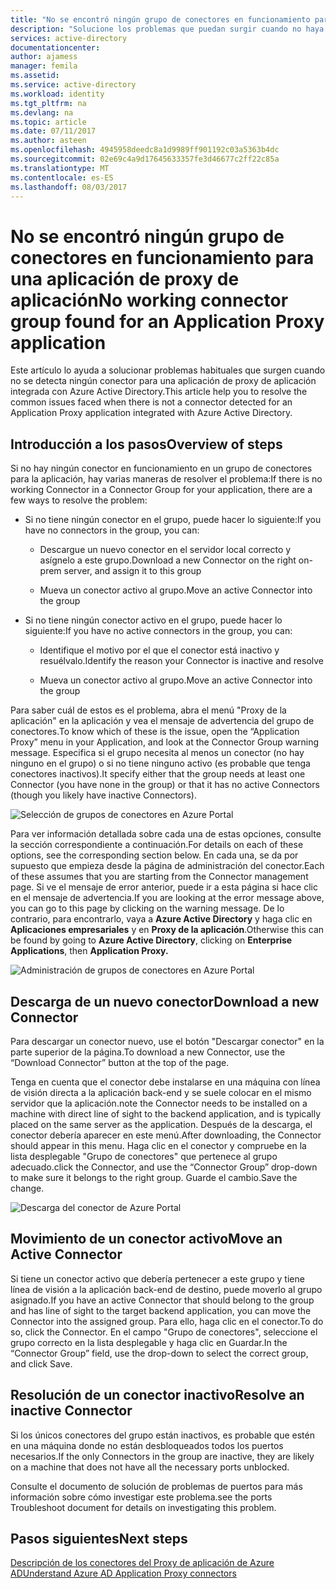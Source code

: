 ```yaml
---
title: "No se encontró ningún grupo de conectores en funcionamiento para una aplicación de proxy de aplicación | Microsoft Docs"
description: "Solucione los problemas que puedan surgir cuando no haya ningún conector en funcionamiento en un grupo de conectores para su aplicación con el proxy de aplicación de Azure AD"
services: active-directory
documentationcenter: 
author: ajamess
manager: femila
ms.assetid: 
ms.service: active-directory
ms.workload: identity
ms.tgt_pltfrm: na
ms.devlang: na
ms.topic: article
ms.date: 07/11/2017
ms.author: asteen
ms.openlocfilehash: 4945958deedc8a1d9989ff901192c03a5363b4dc
ms.sourcegitcommit: 02e69c4a9d17645633357fe3d46677c2ff22c85a
ms.translationtype: MT
ms.contentlocale: es-ES
ms.lasthandoff: 08/03/2017
---
```

# <a name="no-working-connector-group-found-for-an-application-proxy-application"></a><span data-ttu-id="ca4e9-103">No se encontró ningún grupo de conectores en funcionamiento para una aplicación de proxy de aplicación</span><span class="sxs-lookup"><span data-stu-id="ca4e9-103">No working connector group found for an Application Proxy application</span></span>

<span data-ttu-id="ca4e9-104">Este artículo lo ayuda a solucionar problemas habituales que surgen cuando no se detecta ningún conector para una aplicación de proxy de aplicación integrada con Azure Active Directory.</span><span class="sxs-lookup"><span data-stu-id="ca4e9-104">This article help you to resolve the common issues faced when there is not a connector detected for an Application Proxy application integrated with Azure Active Directory.</span></span>

## <a name="overview-of-steps"></a><span data-ttu-id="ca4e9-105">Introducción a los pasos</span><span class="sxs-lookup"><span data-stu-id="ca4e9-105">Overview of steps</span></span>
<span data-ttu-id="ca4e9-106">Si no hay ningún conector en funcionamiento en un grupo de conectores para la aplicación, hay varias maneras de resolver el problema:</span><span class="sxs-lookup"><span data-stu-id="ca4e9-106">If there is no working Connector in a Connector Group for your application, there are a few ways to resolve the problem:</span></span>

-   <span data-ttu-id="ca4e9-107">Si no tiene ningún conector en el grupo, puede hacer lo siguiente:</span><span class="sxs-lookup"><span data-stu-id="ca4e9-107">If you have no connectors in the group, you can:</span></span>

    -   <span data-ttu-id="ca4e9-108">Descargue un nuevo conector en el servidor local correcto y asígnelo a este grupo.</span><span class="sxs-lookup"><span data-stu-id="ca4e9-108">Download a new Connector on the right on-prem server, and assign it to this group</span></span>

    -   <span data-ttu-id="ca4e9-109">Mueva un conector activo al grupo.</span><span class="sxs-lookup"><span data-stu-id="ca4e9-109">Move an active Connector into the group</span></span>

-   <span data-ttu-id="ca4e9-110">Si no tiene ningún conector activo en el grupo, puede hacer lo siguiente:</span><span class="sxs-lookup"><span data-stu-id="ca4e9-110">If you have no active connectors in the group, you can:</span></span>

    -   <span data-ttu-id="ca4e9-111">Identifique el motivo por el que el conector está inactivo y resuélvalo.</span><span class="sxs-lookup"><span data-stu-id="ca4e9-111">Identify the reason your Connector is inactive and resolve</span></span>

    -   <span data-ttu-id="ca4e9-112">Mueva un conector activo al grupo.</span><span class="sxs-lookup"><span data-stu-id="ca4e9-112">Move an active Connector into the group</span></span>

<span data-ttu-id="ca4e9-113">Para saber cuál de estos es el problema, abra el menú "Proxy de la aplicación" en la aplicación y vea el mensaje de advertencia del grupo de conectores.</span><span class="sxs-lookup"><span data-stu-id="ca4e9-113">To know which of these is the issue, open the “Application Proxy” menu in your Application, and look at the Connector Group warning message.</span></span> <span data-ttu-id="ca4e9-114">Especifica si el grupo necesita al menos un conector (no hay ninguno en el grupo) o si no tiene ninguno activo (es probable que tenga conectores inactivos).</span><span class="sxs-lookup"><span data-stu-id="ca4e9-114">It specify either that the group needs at least one Connector (you have none in the group) or that it has no active Connectors (though you likely have inactive Connectors).</span></span>

   ![Selección de grupos de conectores en Azure Portal](./media/application-proxy-connectivity-no-working-connector/no-active-connector.png)

<span data-ttu-id="ca4e9-116">Para ver información detallada sobre cada una de estas opciones, consulte la sección correspondiente a continuación.</span><span class="sxs-lookup"><span data-stu-id="ca4e9-116">For details on each of these options, see the corresponding section below.</span></span> <span data-ttu-id="ca4e9-117">En cada una, se da por supuesto que empieza desde la página de administración del conector.</span><span class="sxs-lookup"><span data-stu-id="ca4e9-117">Each of these assumes that you are starting from the Connector management page.</span></span> <span data-ttu-id="ca4e9-118">Si ve el mensaje de error anterior, puede ir a esta página si hace clic en el mensaje de advertencia.</span><span class="sxs-lookup"><span data-stu-id="ca4e9-118">If you are looking at the error message above, you can go to this page by clicking on the warning message.</span></span> <span data-ttu-id="ca4e9-119">De lo contrario, para encontrarlo, vaya a **Azure Active Directory** y haga clic en **Aplicaciones empresariales** y en **Proxy de la aplicación**.</span><span class="sxs-lookup"><span data-stu-id="ca4e9-119">Otherwise this can be found by going to **Azure Active Directory**, clicking on **Enterprise Applications**, then **Application Proxy.**</span></span>

   ![Administración de grupos de conectores en Azure Portal](./media/application-proxy-connectivity-no-working-connector/app-proxy.png)

## <a name="download-a-new-connector"></a><span data-ttu-id="ca4e9-121">Descarga de un nuevo conector</span><span class="sxs-lookup"><span data-stu-id="ca4e9-121">Download a new Connector</span></span>

<span data-ttu-id="ca4e9-122">Para descargar un conector nuevo, use el botón "Descargar conector" en la parte superior de la página.</span><span class="sxs-lookup"><span data-stu-id="ca4e9-122">To download a new Connector, use the “Download Connector” button at the top of the page.</span></span>

<span data-ttu-id="ca4e9-123">Tenga en cuenta que el conector debe instalarse en una máquina con línea de visión directa a la aplicación back-end y se suele colocar en el mismo servidor que la aplicación.</span><span class="sxs-lookup"><span data-stu-id="ca4e9-123">note the Connector needs to be installed on a machine with direct line of sight to the backend application, and is typically placed on the same server as the application.</span></span> <span data-ttu-id="ca4e9-124">Después de la descarga, el conector debería aparecer en este menú.</span><span class="sxs-lookup"><span data-stu-id="ca4e9-124">After downloading, the Connector should appear in this menu.</span></span> <span data-ttu-id="ca4e9-125">Haga clic en el conector y compruebe en la lista desplegable "Grupo de conectores" que pertenece al grupo adecuado.</span><span class="sxs-lookup"><span data-stu-id="ca4e9-125">click the Connector, and use the “Connector Group” drop-down to make sure it belongs to the right group.</span></span> <span data-ttu-id="ca4e9-126">Guarde el cambio.</span><span class="sxs-lookup"><span data-stu-id="ca4e9-126">Save the change.</span></span>

   ![Descarga del conector de Azure Portal](./media/application-proxy-connectivity-no-working-connector/download-connector.png)
   
## <a name="move-an-active-connector"></a><span data-ttu-id="ca4e9-128">Movimiento de un conector activo</span><span class="sxs-lookup"><span data-stu-id="ca4e9-128">Move an Active Connector</span></span>

<span data-ttu-id="ca4e9-129">Si tiene un conector activo que debería pertenecer a este grupo y tiene línea de visión a la aplicación back-end de destino, puede moverlo al grupo asignado.</span><span class="sxs-lookup"><span data-stu-id="ca4e9-129">If you have an active Connector that should belong to the group and has line of sight to the target backend application, you can move the Connector into the assigned group.</span></span> <span data-ttu-id="ca4e9-130">Para ello, haga clic en el conector.</span><span class="sxs-lookup"><span data-stu-id="ca4e9-130">To do so, click the Connector.</span></span> <span data-ttu-id="ca4e9-131">En el campo "Grupo de conectores", seleccione el grupo correcto en la lista desplegable y haga clic en Guardar.</span><span class="sxs-lookup"><span data-stu-id="ca4e9-131">In the “Connector Group” field, use the drop-down to select the correct group, and click Save.</span></span>

## <a name="resolve-an-inactive-connector"></a><span data-ttu-id="ca4e9-132">Resolución de un conector inactivo</span><span class="sxs-lookup"><span data-stu-id="ca4e9-132">Resolve an inactive Connector</span></span>

<span data-ttu-id="ca4e9-133">Si los únicos conectores del grupo están inactivos, es probable que estén en una máquina donde no están desbloqueados todos los puertos necesarios.</span><span class="sxs-lookup"><span data-stu-id="ca4e9-133">If the only Connectors in the group are inactive, they are likely on a machine that does not have all the necessary ports unblocked.</span></span>

<span data-ttu-id="ca4e9-134">Consulte el documento de solución de problemas de puertos para más información sobre cómo investigar este problema.</span><span class="sxs-lookup"><span data-stu-id="ca4e9-134">see the ports Troubleshoot document for details on investigating this problem.</span></span>

## <a name="next-steps"></a><span data-ttu-id="ca4e9-135">Pasos siguientes</span><span class="sxs-lookup"><span data-stu-id="ca4e9-135">Next steps</span></span>
[<span data-ttu-id="ca4e9-136">Descripción de los conectores del Proxy de aplicación de Azure AD</span><span class="sxs-lookup"><span data-stu-id="ca4e9-136">Understand Azure AD Application Proxy connectors</span></span>](application-proxy-understand-connectors.md)


